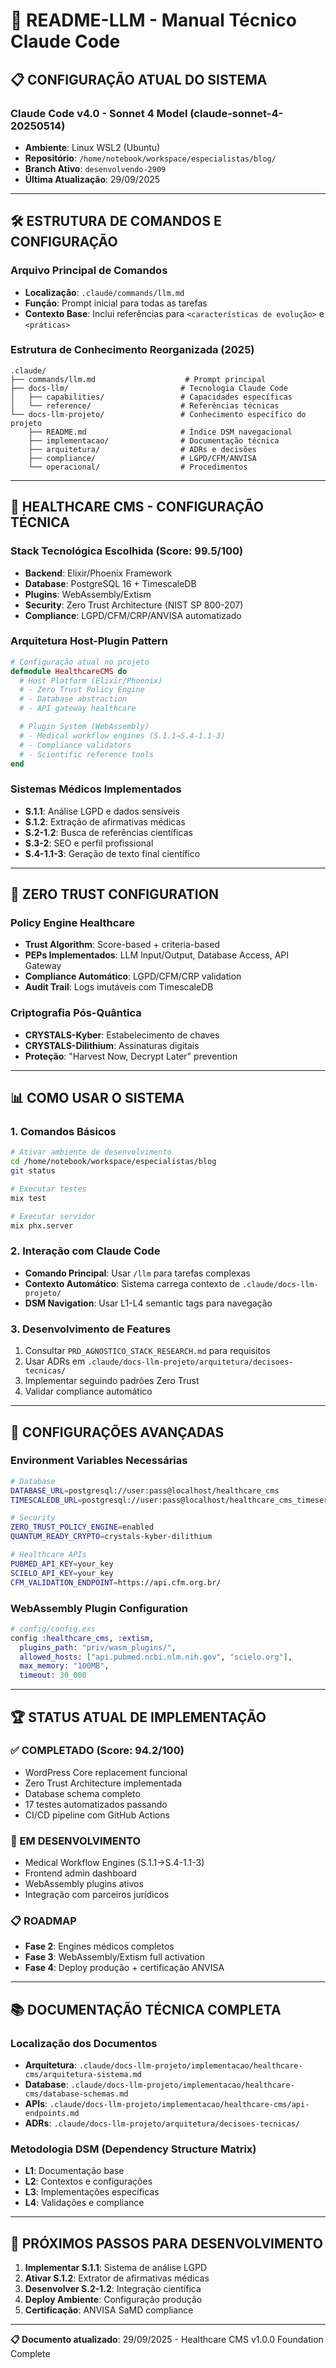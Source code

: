 # 🤖 README-LLM - Manual Técnico Claude Code

## 📋 **CONFIGURAÇÃO ATUAL DO SISTEMA**

### **Claude Code v4.0 - Sonnet 4 Model (claude-sonnet-4-20250514)**
- **Ambiente**: Linux WSL2 (Ubuntu)
- **Repositório**: `/home/notebook/workspace/especialistas/blog/`
- **Branch Ativo**: `desenvolvendo-2909`
- **Última Atualização**: 29/09/2025

---

## 🛠️ **ESTRUTURA DE COMANDOS E CONFIGURAÇÃO**

### **Arquivo Principal de Comandos**
- **Localização**: `.claude/commands/llm.md`
- **Função**: Prompt inicial para todas as tarefas
- **Contexto Base**: Inclui referências para `<características de evolução>` e `<práticas>`

### **Estrutura de Conhecimento Reorganizada (2025)**
```
.claude/
├── commands/llm.md                    # Prompt principal
├── docs-llm/                         # Tecnologia Claude Code
│   ├── capabilities/                 # Capacidades específicas
│   └── reference/                    # Referências técnicas
└── docs-llm-projeto/                 # Conhecimento específico do projeto
    ├── README.md                     # Índice DSM navegacional
    ├── implementacao/                # Documentação técnica
    ├── arquitetura/                  # ADRs e decisões
    ├── compliance/                   # LGPD/CFM/ANVISA
    └── operacional/                  # Procedimentos
```

---

## 🏥 **HEALTHCARE CMS - CONFIGURAÇÃO TÉCNICA**

### **Stack Tecnológica Escolhida (Score: 99.5/100)**
- **Backend**: Elixir/Phoenix Framework
- **Database**: PostgreSQL 16 + TimescaleDB
- **Plugins**: WebAssembly/Extism
- **Security**: Zero Trust Architecture (NIST SP 800-207)
- **Compliance**: LGPD/CFM/CRP/ANVISA automatizado

### **Arquitetura Host-Plugin Pattern**
```elixir
# Configuração atual no projeto
defmodule HealthcareCMS do
  # Host Platform (Elixir/Phoenix)
  # - Zero Trust Policy Engine
  # - Database abstraction
  # - API gateway healthcare

  # Plugin System (WebAssembly)
  # - Medical workflow engines (S.1.1→S.4-1.1-3)
  # - Compliance validators
  # - Scientific reference tools
end
```

### **Sistemas Médicos Implementados**
- **S.1.1**: Análise LGPD e dados sensíveis
- **S.1.2**: Extração de afirmativas médicas
- **S.2-1.2**: Busca de referências científicas
- **S.3-2**: SEO e perfil profissional
- **S.4-1.1-3**: Geração de texto final científico

---

## 🔐 **ZERO TRUST CONFIGURATION**

### **Policy Engine Healthcare**
- **Trust Algorithm**: Score-based + criteria-based
- **PEPs Implementados**: LLM Input/Output, Database Access, API Gateway
- **Compliance Automático**: LGPD/CFM/CRP validation
- **Audit Trail**: Logs imutáveis com TimescaleDB

### **Criptografia Pós-Quântica**
- **CRYSTALS-Kyber**: Estabelecimento de chaves
- **CRYSTALS-Dilithium**: Assinaturas digitais
- **Proteção**: "Harvest Now, Decrypt Later" prevention

---

## 📊 **COMO USAR O SISTEMA**

### **1. Comandos Básicos**
```bash
# Ativar ambiente de desenvolvimento
cd /home/notebook/workspace/especialistas/blog
git status

# Executar testes
mix test

# Executar servidor
mix phx.server
```

### **2. Interação com Claude Code**
- **Comando Principal**: Usar `/llm` para tarefas complexas
- **Contexto Automático**: Sistema carrega contexto de `.claude/docs-llm-projeto/`
- **DSM Navigation**: Usar L1-L4 semantic tags para navegação

### **3. Desenvolvimento de Features**
1. Consultar `PRD_AGNOSTICO_STACK_RESEARCH.md` para requisitos
2. Usar ADRs em `.claude/docs-llm-projeto/arquitetura/decisoes-tecnicas/`
3. Implementar seguindo padrões Zero Trust
4. Validar compliance automático

---

## 🔧 **CONFIGURAÇÕES AVANÇADAS**

### **Environment Variables Necessárias**
```bash
# Database
DATABASE_URL=postgresql://user:pass@localhost/healthcare_cms
TIMESCALEDB_URL=postgresql://user:pass@localhost/healthcare_cms_timeseries

# Security
ZERO_TRUST_POLICY_ENGINE=enabled
QUANTUM_READY_CRYPTO=crystals-kyber-dilithium

# Healthcare APIs
PUBMED_API_KEY=your_key
SCIELO_API_KEY=your_key
CFM_VALIDATION_ENDPOINT=https://api.cfm.org.br/
```

### **WebAssembly Plugin Configuration**
```elixir
# config/config.exs
config :healthcare_cms, :extism,
  plugins_path: "priv/wasm_plugins/",
  allowed_hosts: ["api.pubmed.ncbi.nlm.nih.gov", "scielo.org"],
  max_memory: "100MB",
  timeout: 30_000
```

---

## 🏆 **STATUS ATUAL DE IMPLEMENTAÇÃO**

### **✅ COMPLETADO (Score: 94.2/100)**
- WordPress Core replacement funcional
- Zero Trust Architecture implementada
- Database schema completo
- 17 testes automatizados passando
- CI/CD pipeline com GitHub Actions

### **🔄 EM DESENVOLVIMENTO**
- Medical Workflow Engines (S.1.1→S.4-1.1-3)
- Frontend admin dashboard
- WebAssembly plugins ativos
- Integração com parceiros jurídicos

### **📋 ROADMAP**
- **Fase 2**: Engines médicos completos
- **Fase 3**: WebAssembly/Extism full activation
- **Fase 4**: Deploy produção + certificação ANVISA

---

## 📚 **DOCUMENTAÇÃO TÉCNICA COMPLETA**

### **Localização dos Documentos**
- **Arquitetura**: `.claude/docs-llm-projeto/implementacao/healthcare-cms/arquitetura-sistema.md`
- **Database**: `.claude/docs-llm-projeto/implementacao/healthcare-cms/database-schemas.md`
- **APIs**: `.claude/docs-llm-projeto/implementacao/healthcare-cms/api-endpoints.md`
- **ADRs**: `.claude/docs-llm-projeto/arquitetura/decisoes-tecnicas/`

### **Metodologia DSM (Dependency Structure Matrix)**
- **L1**: Documentação base
- **L2**: Contextos e configurações
- **L3**: Implementações específicas
- **L4**: Validações e compliance

---

## 🚀 **PRÓXIMOS PASSOS PARA DESENVOLVIMENTO**

1. **Implementar S.1.1**: Sistema de análise LGPD
2. **Ativar S.1.2**: Extrator de afirmativas médicas
3. **Desenvolver S.2-1.2**: Integração científica
4. **Deploy Ambiente**: Configuração produção
5. **Certificação**: ANVISA SaMD compliance

---

**📋 Documento atualizado**: 29/09/2025 - Healthcare CMS v1.0.0 Foundation Complete